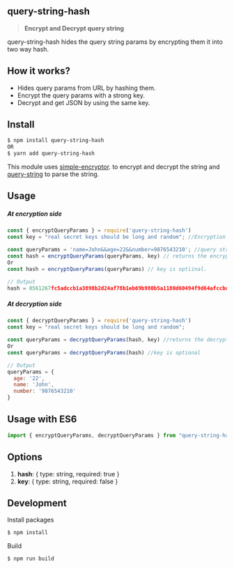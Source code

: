 ##  **query-string-hash**
> **Encrypt and Decrypt query string**

query-string-hash hides the query string params by encrypting them it into two way hash.

## **How it works?**
- Hides query params from URL by hashing them.
- Encrypt the query params with a strong key.
- Decrypt and get JSON by using the same key.

## **Install**
```sh 
$ npm install query-string-hash 
OR
$ yarn add query-string-hash
```

This module uses [simple-encryptor](https://www.npmjs.com/package/simple-encryptor). to encrypt and decrypt the string and [query-string](https://www.npmjs.com/package/query-string) to parse the string.


## **Usage**

##### **At encryption side**

```js
const { encryptQueryParams } = require('query-string-hash')
const key = "real secret keys should be long and random"; //Encryption key (optional) should be atleast 16 characters long.

const queryParams = 'name=John&&age=22&&number=9876543210'; //query string params which you want to encrypt
const hash = encryptQueryParams(queryParams, key) // returns the encryptd hash which can be used as a single query string while routing
Or
const hash = encryptQueryParams(queryParams) // key is optiinal.

// Output 
hash = 0561267fc5adccb1a3898b2d24af78b1eb69b980b5a1180d60494f9d64afccbd081b27110880da8fadbe10ffa3fa4420uO8Ub4lj652Veq5u4DraQ2YH9j96/VjfFMQfJaYE7W05io6I4WQgV8QbZAA+Wc4R
```

##### **At decryption side**

```js
const { decryptQueryParams } = require('query-string-hash')
const key = "real secret keys should be long and random";

const queryParams = decryptQueryParams(hash, key) //returns the decrypted query params which can be used for further processing in JSON format.
Or
const queryParams = decryptQueryParams(hash) //key is optional

// Output 
queryParams = {
  age: '22',
  name: 'John',
  number: '9876543210'
}
```

## **Usage with ES6**
```js
import { encryptQueryParams, decryptQueryParams } from "query-string-hash";
```

## **Options**
1. **hash**: {
    type: string,
    required: true
}
2. **key**: {
    type: string,
    required: false
}

## **Development**
Install packages
```sh
$ npm install
```
Build
```sh
$ npm run build
```
